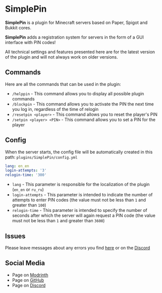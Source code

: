 # SimplePin
**SimplePin** is a plugin for Minecraft servers based on Paper, Spigot and Bukkit cores.

**SimplePin** adds a registration system for servers in the form of a GUI interface with PIN codes!

All technical settings and features presented here are for the latest version of the plugin and will not always work on older versions.

## Commands
Here are all the commands that can be used in the plugin:
* `/helppin` - This command allows you to display all possible plugin commands
* `/blockpin` - This command allows you to activate the PIN the next time you log in, regardless of the time of relogin
* `/resetpin <player>` - This command allows you to reset the player's PIN
* `/setpin <player> <PIN>` - This command allows you to set a PIN for the player

## Config
When the server starts, the config file will be automatically created in this path: `plugins/SimplePin/config.yml`

```yml
lang: en_en
login-attempts: '3'
relogin-time: '300'
```

* `lang` - This parameter is responsible for the localization of the plugin (`en_en` or `ru_ru`)
* `login-attempts` - This parameter is intended to indicate the number of attempts to enter PIN codes (the value must not be less than `1` and greater than `100`)
* `relogin-time` - This parameter is intended to specify the number of seconds after which the server will again request a PIN code (the value must not be less than `1` and greater than `3600`)

## Issues
Please leave messages about any errors you find [here](https://github.com/MusiJVR/SimplePin/issues) or on the [Discord](https://discord.gg/xY8WJt7VGr)

## Social Media

- Page on [Modrinth](https://modrinth.com/plugin/simplepin)
- Page on [GitHub](https://github.com/MusiJVR/SimplePin)
- Page on [Discord](https://discord.gg/xY8WJt7VGr)